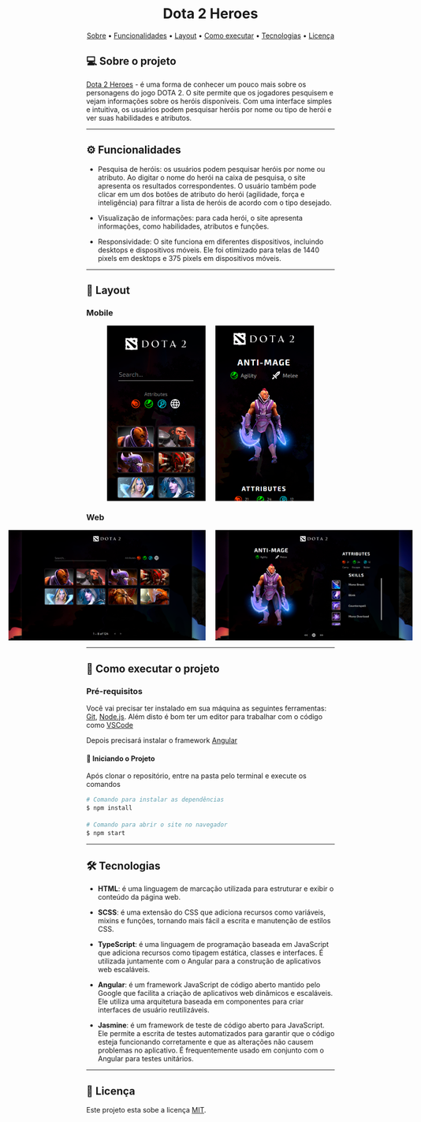 <h1 align="center">
   Dota 2 Heroes
</h1>

<p align="center">
 <a href="#-sobre-o-projeto">Sobre</a> •
 <a href="#-funcionalidades">Funcionalidades</a> •
 <a href="#-layout">Layout</a> • 
 <a href="#-como-executar-o-projeto">Como executar</a> • 
 <a href="#-tecnologias">Tecnologias</a> • 
 <a href="#user-content--licença">Licença</a>
</p>


## 💻 Sobre o projeto

[Dota 2 Heroes](https://valinor-challenge.vercel.app/heroes) - é uma forma de conhecer um pouco mais sobre os personagens do jogo DOTA 2. O site permite que os jogadores pesquisem e vejam informações sobre os heróis disponíveis. Com uma interface simples e intuitiva, os usuários podem pesquisar heróis por nome ou tipo de herói e ver suas habilidades e atributos.

---

## ⚙️ Funcionalidades

- Pesquisa de heróis: os usuários podem pesquisar heróis por nome ou atributo. Ao digitar o nome do herói na caixa de pesquisa, o site apresenta os resultados correspondentes. O usuário também pode clicar em um dos botões de atributo do herói (agilidade, força e inteligência) para filtrar a lista de heróis de acordo com o tipo desejado.

- Visualização de informações: para cada herói, o site apresenta informações, como habilidades, atributos e funções.

- Responsividade: O site funciona em diferentes dispositivos, incluindo desktops e dispositivos móveis. Ele foi otimizado para telas de 1440 pixels em desktops e 375 pixels em dispositivos móveis.

---

## 🎨 Layout

### Mobile

<p align="center" style="display: flex; align-items: flex-start; justify-content: center; gap: 20px;">
  <img alt="Dota2 Heroes Mobile" title="Dota 2 Heroes Mobile" src="design/mobile-1.png" width="200px">
  <img alt="Dota2 Heroes Mobile Details" title="Dota2 Heroes Mobile Details" src="design/mobile-2.png" width="200px">
</p>

### Web

<p align="center" style="display: flex; align-items: flex-start; justify-content: center; gap: 20px;">
  <img alt="Dota2 Heroes" title="Dota 2 Heroes Mobile" src="design/desktop-1.png" width="400px">
  <img alt="Dota2 Heroes Details" title="Dota2 Heroes Mobile Details" src="design/desktop-2.png" width="400px">
</p>

---
## 🚀 Como executar o projeto

### Pré-requisitos

Você vai precisar ter instalado em sua máquina as seguintes ferramentas:
[Git](https://git-scm.com), [Node.js](https://nodejs.org/en/). 
Além disto é bom ter um editor para trabalhar com o código como [VSCode](https://code.visualstudio.com/)

Depois precisará instalar o framework [Angular](https://angular.io/)

#### 🎲 Iniciando o Projeto

Após clonar o repositório, entre na pasta pelo terminal e execute os comandos

```bash
# Comando para instalar as dependências
$ npm install

# Comando para abrir o site no navegador
$ npm start
```
---
## 🛠 Tecnologias

- **HTML**: é uma linguagem de marcação utilizada para estruturar e exibir o conteúdo da página web.

- **SCSS**: é uma extensão do CSS que adiciona recursos como variáveis, mixins e funções, tornando mais fácil a escrita e manutenção de estilos CSS.

- **TypeScript**: é uma linguagem de programação baseada em JavaScript que adiciona recursos como tipagem estática, classes e interfaces. É utilizada juntamente com o Angular para a construção de aplicativos web escaláveis.

- **Angular**: é um framework JavaScript de código aberto mantido pelo Google que facilita a criação de aplicativos web dinâmicos e escaláveis. Ele utiliza uma arquitetura baseada em componentes para criar interfaces de usuário reutilizáveis.

- **Jasmine**: é um framework de teste de código aberto para JavaScript. Ele permite a escrita de testes automatizados para garantir que o código esteja funcionando corretamente e que as alterações não causem problemas no aplicativo. É frequentemente usado em conjunto com o Angular para testes unitários.

---

## 📝 Licença

Este projeto esta sobe a licença [MIT](./LICENSE).
